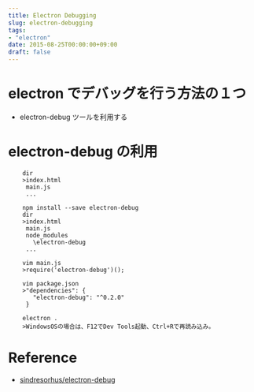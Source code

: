 ```yaml
---
title: Electron Debugging
slug: electron-debugging
tags:
- "electron"
date: 2015-08-25T00:00:00+09:00
draft: false
---
```


# electron でデバッグを行う方法の１つ
* electron-debug ツールを利用する

# electron-debug の利用
```
    dir
    >index.html
     main.js
     ...

    npm install --save electron-debug
    dir
    >index.html
     main.js
     node_modules
       \electron-debug
     ...

    vim main.js
    >require('electron-debug')();

    vim package.json
    >"dependencies": {
       "electron-debug": "^0.2.0"
     }
    
    electron .
    >WindowsOSの場合は、F12でDev Tools起動、Ctrl+Rで再読み込み。
```

# Reference
* [sindresorhus/electron-debug](https://github.com/sindresorhus/electron-debug)
